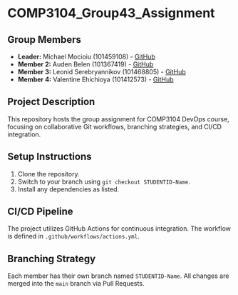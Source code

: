 # COMP3104_Group43_Assignment

## Group Members
- **Leader:** Michael Mocioiu (101459108) - [GitHub](https://github.com/michaelmocioiu)
- **Member 2:** Auden Belen (101367419) - [GitHub](https://github.com/AudenB11)
- **Member 3:** Leonid Serebryannikov (101468805) - [GitHub](https://github.com/wardennkoil)
- **Member 4:** Valentine Ehichioya (101412573) - [GitHub](https://github.com/kaspa23)
## Project Description
This repository hosts the group assignment for COMP3104 DevOps course, focusing on collaborative Git workflows, branching strategies, and CI/CD integration.
## Setup Instructions
1. Clone the repository.
2. Switch to your branch using `git checkout STUDENTID-Name`.
3. Install any dependencies as listed.
## CI/CD Pipeline
The project utilizes GitHub Actions for continuous integration. The workflow is defined in `.github/workflows/actions.yml`.
## Branching Strategy
Each member has their own branch named `STUDENTID-Name`. All changes are merged into the `main` branch via Pull Requests.
